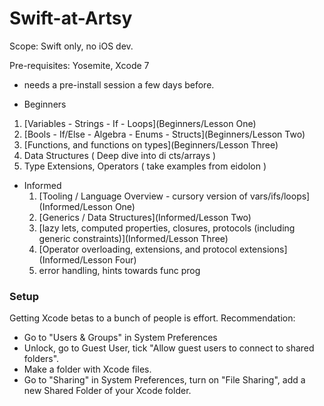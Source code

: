 # Swift-at-Artsy

Scope: Swift only, no iOS dev.

Pre-requisites: Yosemite, Xcode 7

* needs a pre-install session a few days before.

* Beginners
 1. [Variables - Strings - If - Loops](Beginners/Lesson One)
 1. [Bools - If/Else - Algebra - Enums - Structs](Beginners/Lesson Two)
 1. [Functions, and functions on types](Beginners/Lesson Three)
 1. Data Structures ( Deep dive into di cts/arrays )
 1. Type Extensions, Operators ( take examples from eidolon )

* Informed
  1. [Tooling / Language Overview - cursory version of vars/ifs/loops](Informed/Lesson One)
  1. [Generics / Data Structures](Informed/Lesson Two)
  1. [lazy lets, computed properties, closures, protocols (including generic constraints)](Informed/Lesson Three)
  1. [Operator overloading, extensions, and protocol extensions](Informed/Lesson Four)
  1. error handling, hints towards func prog

### Setup

Getting Xcode betas to a bunch of people is effort. Recommendation:

* Go to "Users & Groups" in System Preferences
* Unlock, go to Guest User, tick "Allow guest users to connect to shared folders".
* Make a folder with Xcode files.
* Go to "Sharing" in System Preferences, turn on "File Sharing", add a new Shared Folder of your Xcode folder.
